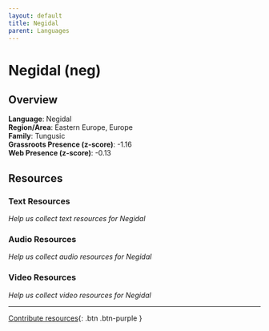```yaml
---
layout: default
title: Negidal
parent: Languages
---
```


# Negidal (neg)

## Overview

**Language**: Negidal  
**Region/Area**: Eastern Europe, Europe  
**Family**: Tungusic  
**Grassroots Presence (z-score)**: -1.16  
**Web Presence (z-score)**: -0.13  

## Resources

### Text Resources
*Help us collect text resources for Negidal*

### Audio Resources
*Help us collect audio resources for Negidal*

### Video Resources
*Help us collect video resources for Negidal*

---

[Contribute resources](https://forms.office.com/e/1SfLJx3u1r){: .btn .btn-purple }
